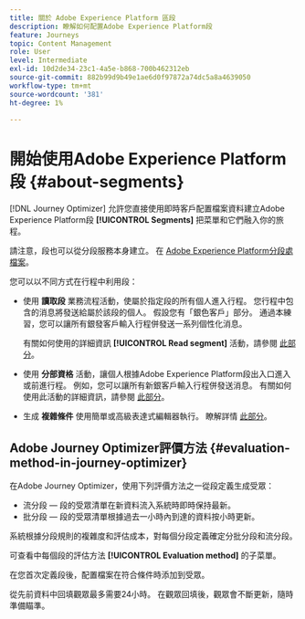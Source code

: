 ```yaml
---
title: 關於 Adobe Experience Platform 區段
description: 瞭解如何配置Adobe Experience Platform段
feature: Journeys
topic: Content Management
role: User
level: Intermediate
exl-id: 10d2de34-23c1-4a5e-b868-700b462312eb
source-git-commit: 882b99d9b49e1ae6d0f97872a74dc5a8a4639050
workflow-type: tm+mt
source-wordcount: '381'
ht-degree: 1%

---
```


# 開始使用Adobe Experience Platform段 {#about-segments}

[!DNL Journey Optimizer]  允許您直接使用即時客戶配置檔案資料建立Adobe Experience Platform段 **[!UICONTROL Segments]** 把菜單和它們融入你的旅程。

請注意，段也可以從分段服務本身建立。 在 [Adobe Experience Platform分段處檔案](https://experienceleague.adobe.com/docs/experience-platform/segmentation/home.html)。

您可以以不同方式在行程中利用段：

* 使用 **讀取段** 業務流程活動，使屬於指定段的所有個人進入行程。 您行程中包含的消息將發送給屬於該段的個人。 假設您有「銀色客戶」部分。 通過本練習，您可以讓所有銀發客戶輸入行程併發送一系列個性化消息。

   有關如何使用的詳細資訊 **[!UICONTROL Read segment]** 活動，請參閱 [此部分](../building-journeys/read-segment.md#configuring-segment-trigger-activity)。

* 使用 **分部資格** 活動，讓個人根據Adobe Experience Platform段出入口進入或前進行程。 例如，您可以讓所有新銀客戶輸入行程併發送消息。 有關如何使用此活動的詳細資訊，請參閱 [此部分](../building-journeys/segment-qualification-events.md)。

* 生成 **複雜條件** 使用簡單或高級表達式編輯器執行。 瞭解詳情 [此部分](../building-journeys/condition-activity.md#using-a-segment)。

## Adobe Journey Optimizer評價方法 {#evaluation-method-in-journey-optimizer}

在Adobe Journey Optimizer，使用下列評價方法之一從段定義生成受眾：

* 流分段 — 段的受眾清單在新資料流入系統時即時保持最新。
* 批分段 — 段的受眾清單根據過去一小時內到達的資料按小時更新。

系統根據分段規則的複雜度和評估成本，對每個分段定義確定分批分段和流分段。

可查看中每個段的評估方法 **[!UICONTROL Evaluation method]** 的子菜單。

在您首次定義段後，配置檔案在符合條件時添加到受眾。

從先前資料中回填觀眾最多需要24小時。 在觀眾回填後，觀眾會不斷更新，隨時準備瞄準。
